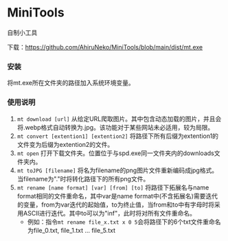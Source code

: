 # MiniTools
自制小工具

下载：https://github.com/AhiruNeko/MiniTools/blob/main/dist/mt.exe

### 安装
将mt.exe所在文件夹的路径加入系统环境变量。

### 使用说明
1. ```mt download [url]``` 从给定URL爬取图片。其中包含动态加载的图片，并且会将.webp格式自动转换为.jpg。该功能对于某些网站未必适用，较为局限。
2. ```mt convert [extention1] [extention2]``` 将路径下所有后缀为extention1的文件变为后缀为extention2的文件。
3. ```mt open``` 打开下载文件夹。位置位于与spd.exe同一文件夹内的downloads文件夹内。
4. ```mt toJPG [filename]``` 将名为filename的png图片文件重新编码成jpg格式。当filename为"."时将转化路径下的所有png文件。
5. ```mt rename [name format] [var] [from] [to]``` 将路径下拓展名与name format相同的文件重命名，其中var是name format中(不含拓展名)需要迭代的变量，from为var迭代的起始值，to为终止值，当from和to中有字母时将采用ASCII进行迭代。其中to可以为"inf"，此时将对所有文件重命名。
   - 例如：指令```mt rename file_x.txt x 0 5```会将路径下的6个txt文件重命名为file_0.txt, file_1.txt ... file_5.txt
